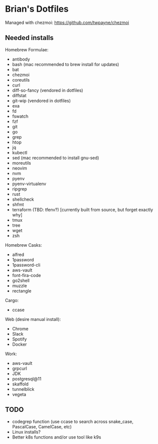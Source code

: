 # Brian's Dotfiles

Managed with chezmoi: https://github.com/twpayne/chezmoi

## Needed installs

Homebrew Formulae:
- antibody
- bash (mac recommended to brew install for updates)
- bat
- chezmoi
- coreutils
- curl
- diff-so-fancy (vendored in dotfiles)
- diffstat
- git-wip (vendored in dotfiles)
- exa
- fd
- fswatch
- fzf
- git
- go
- grep
- htop
- jq
- kubectl
- sed (mac recommended to install gnu-sed)
- moreutils
- neovim
- nvm
- pyenv
- pyenv-virtualenv
- ripgrep
- rust
- shellcheck
- shfmt
- terraform (TBD: tfenv?) [currently built from source, but forget exactly why]
- tmux
- tree
- wget
- zsh

Homebrew Casks:
- alfred
- 1password
- 1password-cli
- aws-vault
- font-fira-code
- go2shell
- muzzle
- rectangle

Cargo:
- ccase

Web (desire manual install):
- Chrome
- Slack
- Spotify
- Docker

Work:
- aws-vault
- grpcurl
- JDK
- postgresql@11
- skaffold
- tunnelblick
- vegeta

## TODO
- codegrep function (use ccase to search across snake_case, PascalCase, CamelCase, etc)
- Linux installs?
- Better k8s functions and/or use tool like k9s
